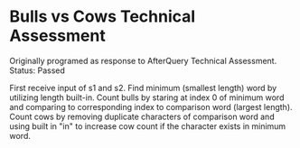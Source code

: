 # Bulls vs Cows Technical Assessment
Originally programed as response to AfterQuery Technical Assessment. Status: Passed

First receive input of s1 and s2. Find minimum (smallest length) word by utilizing length built-in. Count bulls by staring at index 0 of minimum word and comparing to corresponding index to comparison word (largest length). Count cows by removing duplicate characters of comparison word and using built in "in" to increase cow count if the character exists in minimum word.  
